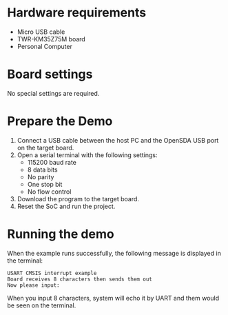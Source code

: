 Hardware requirements
===================
- Micro USB cable
- TWR-KM35Z75M board
- Personal Computer

Board settings
============
No special settings are required.

Prepare the Demo
===============
1.  Connect a USB cable between the host PC and the OpenSDA USB port on the target board.
2.  Open a serial terminal with the following settings:
    - 115200 baud rate
    - 8 data bits
    - No parity
    - One stop bit
    - No flow control
3.  Download the program to the target board.
4.  Reset the SoC and run the project.

Running the demo
===============
When the example runs successfully, the following message is displayed in the terminal:

~~~~~~~~~~~~~~~~~~~~~~~~~~~~~~~~~~~~~~~~~~~~~~~~~~
USART CMSIS interrupt example
Board receives 8 characters then sends them out
Now please input:
~~~~~~~~~~~~~~~~~~~~~~~~~~~~~~~~~~~~~~~~~~~~~~~~~~

When you input 8 characters, system will echo it by UART and them would be seen on the terminal.

